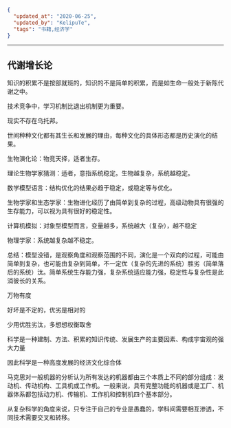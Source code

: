 ```json
{
  "updated_at": "2020-06-25",
  "updated_by": "KelipuTe",
  "tags": "书籍,经济学"
}
```

---

## 代谢增长论

知识的积累不是按部就班的，知识的不是简单的积累，而是如生命一般处于新陈代谢之中。

技术竞争中，学习机制比退出机制更为重要。

现实不存在乌托邦。

世间种种文化都有其生长和发展的理由，每种文化的具体形态都是历史演化的结果。



生物演化论：物竞天择，适者生存。

理论生物学家猜测：适者，意指系统稳定。生物越复杂，系统越稳定。

数学模型语言：结构优化的结果必趋于稳定，或稳定等与优化。

生物学家和生态学家：生物进化经历了由简单到复杂的过程，高级动物具有很强的生存能力，可以视为具有很好的稳定性。

计算机模拟：对象型模型而言，变量越多，系统越大（复杂），越不稳定

物理学家：系统越复杂越不稳定。

总结：模型没错，是观察角度和观察范围的不同，演化是一个双向的过程，可能由简单到复杂，也可能由复杂到简单，不一定优（复杂的先进的系统）胜劣（简单落后的系统）汰。简单系统生存能力强，复杂系统适应能力强，稳定性与复杂性是此消彼长的关系。



万物有度

好坏是不定的，优劣是相对的

少用优胜劣汰，多想想权衡取舍

科学是一种建制、方法、积累的知识传统、发展生产的主要因素、构成宇宙观的强大力量

因此科学是一种高度发展的经济文化综合体

马克思对一般机器的分析认为所有发达的机器都由三个本质上不同的部分组成：发动机、传动机构、工具机或工作机。一般来说，具有完整功能的机器或是工厂、机器体系都包括动力机、传输机、工作机和控制机四个基本部分。

从复杂科学的角度来说，只专注于自己的专业是愚蠢的，学科间需要相互渗透，不同技术需要交叉和转移。

